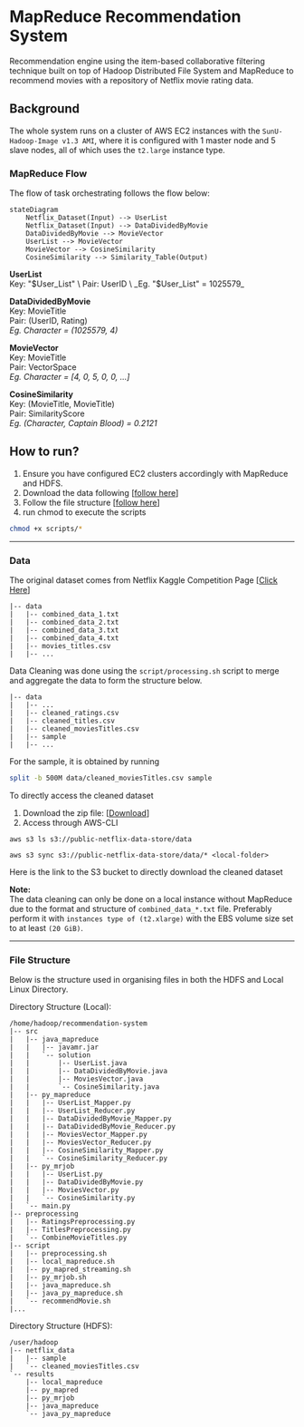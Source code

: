 # MapReduce Recommendation System
Recommendation engine using the item-based collaborative filtering technique built on top of Hadoop Distributed File System and MapReduce to recommend movies with a repository of Netflix movie rating data.

## Background
The whole system runs on a cluster of AWS EC2 instances with the `SunU-Hadoop-Image v1.3 AMI`, where it is configured with 1 master node and 5 slave nodes, all of which uses the `t2.large` instance type.

### MapReduce Flow
The flow of task orchestrating follows the flow below:
```mermaid
stateDiagram
    Netflix_Dataset(Input) --> UserList
    Netflix_Dataset(Input) --> DataDividedByMovie
    DataDividedByMovie --> MovieVector
    UserList --> MovieVector
    MovieVector --> CosineSimilarity
    CosineSimilarity --> Similarity_Table(Output)
```

**UserList** \
Key: "$User_List" \
Pair: UserID \
_Eg. "$User_List" = 1025579_

**DataDividedByMovie** \
Key: MovieTitle \
Pair: (UserID, Rating) \
_Eg. Character = (1025579, 4)_

**MovieVector** \
Key: MovieTitle \
Pair: VectorSpace \
_Eg. Character = [4, 0, 5, 0, 0, ...]_

**CosineSimilarity** \
Key: (MovieTitle, MovieTitle) \
Pair: SimilarityScore \
_Eg. (Character, Captain Blood) = 0.2121_

## How to run?
1. Ensure you have configured EC2 clusters accordingly with MapReduce and HDFS.
2. Download the data following [[follow here](#data)]
3. Follow the file structure [[follow here](#file-structure)]
4. run chmod to execute the scripts
```bash
chmod +x scripts/*
```

---
### Data 
The original dataset comes from Netflix Kaggle Competition Page [[Click Here](https://www.kaggle.com/datasets/netflix-inc/netflix-prize-data)]
```
|-- data
|   |-- combined_data_1.txt
|   |-- combined_data_2.txt
|   |-- combined_data_3.txt
|   |-- combined_data_4.txt
|   |-- movies_titles.csv
|   |-- ...
```

Data Cleaning was done using the `script/processing.sh` script to merge and aggregate the data to form the structure below.
```
|-- data
|   |-- ...
|   |-- cleaned_ratings.csv
|   |-- cleaned_titles.csv
|   |-- cleaned_moviesTitles.csv
|   |-- sample
|   |-- ...
```
For the sample, it is obtained by running 
```bash
split -b 500M data/cleaned_moviesTitles.csv sample
```

To directly access the cleaned dataset
1. Download the zip file:
[[Download](https://public-netflix-data-store.s3.amazonaws.com/datafiles.zip)]
2. Access through AWS-CLI
```
aws s3 ls s3://public-netflix-data-store/data
```
```
aws s3 sync s3://public-netflix-data-store/data/* <local-folder>
```
Here is the link to the S3 bucket to directly download the cleaned dataset 

**Note:** \
The data cleaning can only be done on a local instance without MapReduce due to the format and structure of `combined_data_*.txt` file. 
Preferably perform it with `instances type of (t2.xlarge)` with the EBS volume size set to at least `(20 GiB)`.

---
### File Structure
Below is the structure used in organising files in both the HDFS and Local Linux Directory.

Directory Structure (Local):
```
/home/hadoop/recommendation-system
|-- src
|   |-- java_mapreduce
|   |   |-- javamr.jar
|   |   `-- solution
|   |       |-- UserList.java
|   |       |-- DataDividedByMovie.java
|   |       |-- MoviesVector.java
|   |       `-- CosineSimilarity.java
|   |-- py_mapreduce
|   |   |-- UserList_Mapper.py
|   |   |-- UserList_Reducer.py
|   |   |-- DataDividedByMovie_Mapper.py
|   |   |-- DataDividedByMovie_Reducer.py
|   |   |-- MoviesVector_Mapper.py
|   |   |-- MoviesVector_Reducer.py
|   |   |-- CosineSimilarity_Mapper.py
|   |   `-- CosineSimilarity_Reducer.py
|   |-- py_mrjob
|   |   |-- UserList.py
|   |   |-- DataDividedByMovie.py
|   |   |-- MoviesVector.py
|   |   `-- CosineSimilarity.py
|   `-- main.py
|-- preprocessing
|   |-- RatingsPreprocessing.py
|   |-- TitlesPreprocessing.py
|   `-- CombineMovieTitles.py
|-- script
|   |-- preprocessing.sh
|   |-- local_mapreduce.sh
|   |-- py_mapred_streaming.sh
|   |-- py_mrjob.sh
|   |-- java_mapreduce.sh
|   |-- java_py_mapreduce.sh
|   `-- recommendMovie.sh
|...
```

Directory Structure (HDFS):
```
/user/hadoop
|-- netflix_data
|   |-- sample
|   `-- cleaned_moviesTitles.csv
`-- results
    |-- local_mapreduce
    |-- py_mapred
    |-- py_mrjob
    |-- java_mapreduce
    `-- java_py_mapreduce
```

